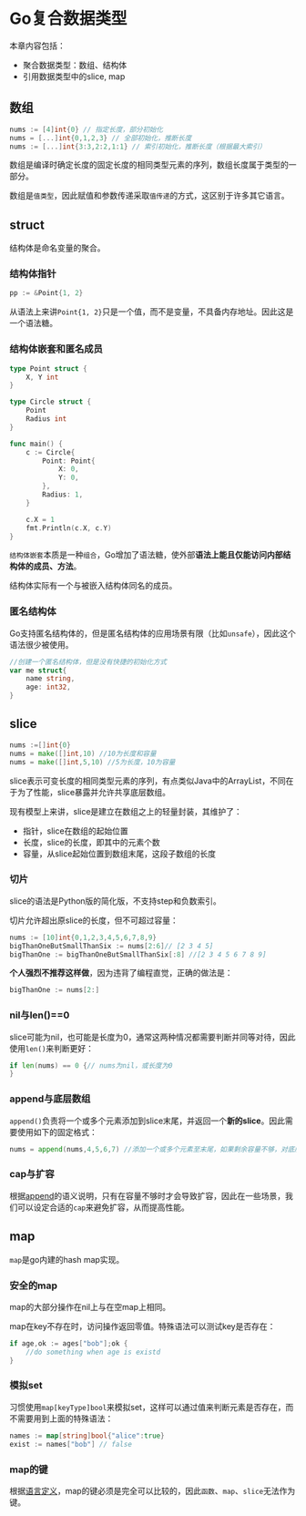 # Go复合数据类型

本章内容包括：

- 聚合数据类型：数组、结构体
- 引用数据类型中的slice, map

## 数组

```go
nums := [4]int{0} // 指定长度，部分初始化
nums = [...]int{0,1,2,3} // 全部初始化，推断长度
nums := [...]int{3:3,2:2,1:1} // 索引初始化，推断长度（根据最大索引）
```

数组是编译时确定长度的固定长度的相同类型元素的序列，数组长度属于类型的一部分。

数组是`值类型`，因此赋值和参数传递采取`值传递`的方式，这区别于许多其它语言。

## struct

结构体是命名变量的聚合。

### 结构体指针

```go
pp := &Point{1, 2}
```

从语法上来讲`Point{1, 2}`只是一个值，而不是变量，不具备内存地址。因此这是一个语法糖。

### 结构体嵌套和匿名成员

```go
type Point struct {
	X, Y int
}

type Circle struct {
	Point
	Radius int
}

func main() {
	c := Circle{
		Point: Point{
			X: 0,
			Y: 0,
		},
		Radius: 1,
	}

	c.X = 1
	fmt.Println(c.X, c.Y)
}
```

`结构体嵌套`本质是一种`组合`，Go增加了语法糖，使外部**语法上能且仅能访问内部结构体的成员、方法**。

结构体实际有一个与被嵌入结构体同名的成员。

### 匿名结构体

Go支持匿名结构体的，但是匿名结构体的应用场景有限（比如`unsafe`），因此这个语法很少被使用。

```go
//创建一个匿名结构体，但是没有快捷的初始化方式
var me struct{
    name string,
    age: int32,
}
```

## slice

```go
nums :=[]int{0}
nums = make([]int,10) //10为长度和容量
nums = make([]int,5,10) //5为长度，10为容量
```

slice表示可变长度的相同类型元素的序列，有点类似Java中的ArrayList，不同在于为了性能，slice暴露并允许共享底层数组。

现有模型上来讲，slice是建立在数组之上的轻量封装，其维护了：

- 指针，slice在数组的起始位置
- 长度，slice的长度，即其中的元素个数
- 容量，从slice起始位置到数组末尾，这段子数组的长度

### 切片

slice的语法是Python版的简化版，不支持step和负数索引。

切片允许超出原slice的长度，但不可超过容量：

```go
nums := [10]int{0,1,2,3,4,5,6,7,8,9}
bigThanOneButSmallThanSix := nums[2:6]// [2 3 4 5]
bigThanOne := bigThanOneButSmallThanSix[:8] //[2 3 4 5 6 7 8 9]
```

**个人强烈不推荐这样做**，因为违背了编程直觉，正确的做法是：

```go
bigThanOne := nums[2:]
```

### nil与len()\=\=0

slice可能为nil，也可能是长度为0，通常这两种情况都需要判断并同等对待，因此使用`len()`来判断更好：

```go
if len(nums) == 0 {// nums为nil，或长度为0
}
```

### append与底层数组

`append()`负责将一个或多个元素添加到slice末尾，并返回一个**新的slice**。因此需要使用如下的固定格式：

```go
nums = append(nums,4,5,6,7) //添加一个或多个元素至末尾，如果剩余容量不够，对底层数组进行扩容。
```

### cap与扩容

根据[append](https://pkg.go.dev/builtin#append)的语义说明，只有在容量不够时才会导致扩容，因此在一些场景，我们可以设定合适的`cap`来避免扩容，从而提高性能。

## map

`map`是go内建的hash map实现。

### 安全的map

map的大部分操作在nil上与在空map上相同。

map在key不存在时，访问操作返回零值。特殊语法可以测试key是否存在：

```go
if age,ok := ages["bob"];ok {
	//do something when age is existd
}
```

### 模拟set

习惯使用`map[keyType]bool`来模拟set，这样可以通过值来判断元素是否存在，而不需要用到上面的特殊语法：

```go
names := map[string]bool{"alice":true}
exist := names["bob"] // false
```

### map的键

根据[语言定义](https://go.dev/ref/spec#Map_types)，map的键必须是完全可以比较的，因此`函数`、`map`、`slice`无法作为键。